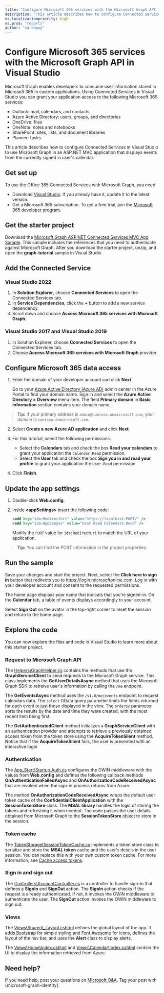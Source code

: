 ```yaml
---
title: "Configure Microsoft 365 services with the Microsoft Graph API in Visual Studio"
description: "This article describes how to configure Connected Services in Visual Studio to use Microsoft Graph in an ASP.NET MVC application that displays events from the currently signed in user's calendar."
ms.localizationpriority: high
ms.prod: "reports"
author: "sarahwxy"
---
```


# Configure Microsoft 365 services with the Microsoft Graph API in Visual Studio 

Microsoft Graph enables developers to consume user information stored in Microsoft 365 in custom applications. Using Connected Services in Visual Studio you can grant your application access to the following Microsoft 365 services:

- Outlook: mail, calendars, and contacts 
- Azure Active Directory: users, groups, and directories 
- OneDrive: files
- OneNote: notes and notebooks
- SharePoint: sites, lists, and document libraries
- Planner: tasks

This article describes how to configure Connected Services in Visual Studio to use Microsoft Graph in an ASP.NET MVC application that displays events from the currently signed in user's calendar.

## Get set up

To use the Office 365 Connected Services with Microsoft Graph, you need:

- Download [Visual Studio](https://visualstudio.microsoft.com/vs/). If you already have it, update it to the latest version.
- Get a Microsoft 365 subscription. To get a free trial, join the [Microsoft 365 developer program](https://developer.microsoft.com/microsoft-365/dev-program).

## Get the starter project

Download the [Microsoft Graph ASP.NET Connected Services MVC App Sample](https://github.com/microsoftgraph/msgraph-training-aspnetmvcapp/archive/refs/heads/Office365-ConnectedServices.zip). This sample includes the references that you need to authenticate against Microsoft Graph. After you download the starter project, unzip, and open the **graph-tutorial** sample in Visual Studio.

## Add the Connected Service

### Visual Studio 2022

1. In **Solution Explorer**, choose **Connected Services** to open the Connected Services tab.
2. In **Service Dependencies**, click the **+** button to add a new service dependency.
3. Scroll down and choose **Access Microsoft 365 services with Microsoft Graph**.

### Visual Studio 2017 and Visual Studio 2019 
  
1. In Solution Explorer, choose **Connected Services** to open the Connected Services tab.
2. Choose **Access Microsoft 365 services with Microsoft Graph** provider.

## Configure Microsoft 365 data access

1. Enter the domain of your developer account and click **Next**.  
    
    Go to your [Azure Active Directory (Azure AD)](https://aad.portal.azure.com) admin center in the Azure Portal to find your domain name. Sign in and select the **Azure Active Directory >  Overview** menu item. The field **Primary domain** in **Basic information** section contains your domain name.

 > **Tip:** If your primary address is `admin@contoso.onmicrosoft.com`, your domain is `contoso.onmicrosoft.com`. 
    
2. Select **Create a new Azure AD application** and click **Next**.
3. For this tutorial, select the following permissions:

    - Select the **Calendars** tab and check the box **Read your calendars** to grant your application the `Calendar.Read` permission.
    - Select the **User** tab and check the box **Sign you in and read your profile** to grant your application the `User.Read` permission.

4. Click **Finish**.

## Update the app settings

1. Double-click **Web.config**.

2. Inside **<appSettings\>** insert the following code: 

    ```XML
    <add key="ida:RedirectUri" value="https://localhost:PORT/" />
    <add key="ida:AppScopes" value="User.Read Calendars.Read" />
    ```
    
    Modify the `PORT` value for ```ida:RedirectUri``` to match the URL of your application.
 
> **Tip:** You can find the PORT information in the project properties.
 

## Run the sample

Save your changes and start the project. Next, select the **Click here to sign in** button that redirects you to https://login.microsoftonline.com. Log in with your developer account and consent to the requested permissions. 

The home page displays your name that indicats that you're signed-in. On the **Calendar** tab, a table of events displays accordingly to your account.  

Select **Sign Out** on the avatar in the top-right corner to reset the session and return to the home page.


## Explore the code

You can now explore the files and code in Visual Studio to learn more about this starter project.

### Request to Microsoft Graph API

The [Helpers\\GraphHelper.cs](https://github.com/microsoftgraph/msgraph-training-aspnetmvcapp/blob/Office365-ConnectedServices/Demos/Office365-ConnectedServices/graph-tutorial/Helpers/GraphHelper.cs) contains the methods that use the **GraphServiceClient** to send requests to the Microsoft Graph service. This class implements the **GetUserDetailsAsync** method that uses the Microsoft Graph SDK to retreive user's information by calling the `/me` endpoint.

The **GetEventsAsync** method uses the `/v1.0/me/events` endpoint to request calendars data. The `select` OData query parameter limits the fields returned for each event to just those displayed in the view. The `orderBy` parameter sorts the results by the date and time they were created, with the most recent item being first.

The **GetAuthenticatedClient** method initializes a **GraphServiceClient** with an authentication provider and attempts to retrieve a previously obtained access token from the token store using the **AcquireTokenSilent** method. Notice that if the **AcquireTokenSilent** fails, the user is presented with an interactive login.

### Authentication

The [App_Start\\Startup.Auth.cs](https://github.com/microsoftgraph/msgraph-training-aspnetmvcapp/blob/Office365-ConnectedServices/Demos/Office365-ConnectedServices/graph-tutorial/App_Start/Startup.Auth.cs) configures the OWIN middleware with the values from **Web.config** and defines the following callback methods **OnAuthenticationFailedAsync** and **OnAuthorizationCodeReceivedAsync** that are invoked when the sign-in process returns from Azure.

The method **OnAuthorizationCodeReceivedAsync** wraps the default user token cache of the **ConfidentialClientApplication** with the **SessionTokenStore** class. The **MSAL library** handles the logic of storing the tokens and refreshing it when needed. The code passes the user details obtained from Microsoft Graph to the **SessionTokenStore** object to store in the session.

### Token cache

The [TokenStorage\\SessionTokenCache.cs](https://github.com/microsoftgraph/msgraph-training-aspnetmvcapp/blob/Office365-ConnectedServices/Demos/Office365-ConnectedServices/graph-tutorial/TokenStorage/SessionTokenStore.cs) implements a token store class to serialize and store the **MSAL token** cache and the user's details in the user session. You can replace this with your own custom token cache. For more information, see [Cache access tokens](/azure/architecture/multitenant-identity/token-cache).

### Sign in and sign out

The [Controllers\\AccountController.cs](https://github.com/microsoftgraph/msgraph-training-aspnetmvcapp/blob/Office365-ConnectedServices/Demos/Office365-ConnectedServices/graph-tutorial/Controllers/AccountController.cs) is a controller to handle sign-in that defines a **SignIn** and **SignOut** action. The **SignIn** action checks if the request is already authenticated. If not, it invokes the OWIN middleware to authenticate the user. The **SignOut** action invokes the OWIN middleware to sign out.

### Views

The [Views\\Shared\\\_Layout.cshtml](https://github.com/microsoftgraph/msgraph-training-aspnetmvcapp/blob/Office365-ConnectedServices/Demos/Office365-ConnectedServices/graph-tutorial/Views/Shared/_Layout.cshtml) defines the global layout of the app. It adds [Bootstrap](https://getbootstrap.com/) for simple styling and [Font Awesome](https://fontawesome.com/) for icons, defines the layout of the nav bar, and uses the **Alert** class to display alerts.

The [Views\\Home\\Index.cshtml](https://github.com/microsoftgraph/msgraph-training-aspnetmvcapp/blob/Office365-ConnectedServices/Demos/Office365-ConnectedServices/graph-tutorial/Views/Home/Index.cshtml) 
 and [Views\\Calendar\\Index.cshtml](https://github.com/microsoftgraph/msgraph-training-aspnetmvcapp/blob/Office365-ConnectedServices/Demos/Office365-ConnectedServices/graph-tutorial/Views/Calendar/Index.cshtml) contain the UI to display the information retrieved from Azure.  

## Need help?

If you need help, post your questions on [Microsoft Q&A](/answers/products/m365#microsoft-graph). Tag your post with {microsoft-graph-identity}.
